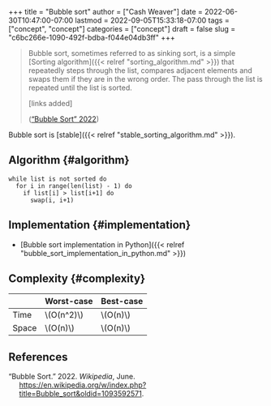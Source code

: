+++
title = "Bubble sort"
author = ["Cash Weaver"]
date = 2022-06-30T10:47:00-07:00
lastmod = 2022-09-05T15:33:18-07:00
tags = ["concept", "concept"]
categories = ["concept"]
draft = false
slug = "c6bc266e-1090-492f-bdba-f044e04db3ff"
+++

> Bubble sort, sometimes referred to as sinking sort, is a simple [Sorting algorithm]({{< relref "sorting_algorithm.md" >}}) that repeatedly steps through the list, compares adjacent elements and swaps them if they are in the wrong order. The pass through the list is repeated until the list is sorted.
>
> [links added]
>
> (<a href="#citeproc_bib_item_1">“Bubble Sort” 2022</a>)

Bubble sort is [stable]({{< relref "stable_sorting_algorithm.md" >}}).


## Algorithm {#algorithm}

```nil
while list is not sorted do
  for i in range(len(list) - 1) do
    if list[i] > list[i+1] do
      swap(i, i+1)
```


## Implementation {#implementation}

-   [Bubble sort implementation in Python]({{< relref "bubble_sort_implementation_in_python.md" >}})


## Complexity {#complexity}

|       | Worst-case   | Best-case  |
|-------|--------------|------------|
| Time  | \\(O(n^2)\\) | \\(O(n)\\) |
| Space | \\(O(n)\\)   | \\(O(n)\\) |

## References

<style>.csl-entry{text-indent: -1.5em; margin-left: 1.5em;}</style><div class="csl-bib-body">
  <div class="csl-entry"><a id="citeproc_bib_item_1"></a>“Bubble Sort.” 2022. <i>Wikipedia</i>, June. <a href="https://en.wikipedia.org/w/index.php?title=Bubble_sort&oldid=1093592571">https://en.wikipedia.org/w/index.php?title=Bubble_sort&#38;oldid=1093592571</a>.</div>
</div>
